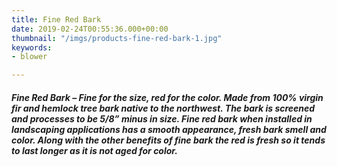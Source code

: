 ```yaml
---
title: Fine Red Bark
date: 2019-02-24T00:55:36.000+00:00
thumbnail: "/imgs/products-fine-red-bark-1.jpg"
keywords:
- blower

---
```

##### Fine Red Bark – Fine for the size, red for the color. Made from 100% virgin fir and hemlock tree bark native to the northwest. The bark is screened and processes to be 5/8” minus in size. Fine red bark when installed in landscaping applications has a smooth appearance, fresh bark smell and color. Along with the other benefits of fine bark the red is fresh so it tends to last longer as it is not aged for color.